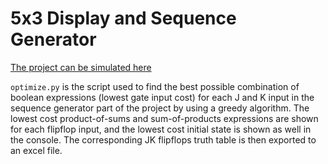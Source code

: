 # 5x3 Display and Sequence Generator
[The project can be simulated here](https://www.tinkercad.com/things/kFDdGqKnbat-5x3-display-and-sequence-generator?sharecode=WqqfOPZSOn_uz6iXAdQBumaqDsZAPenCJGjMhOgIZEY)

`optimize.py` is the script used to find the best possible combination of boolean expressions (lowest gate input cost) for each J and K input in the sequence generator part of the project by using a greedy algorithm. The lowest cost product-of-sums and sum-of-products expressions are shown for each flipflop input, and the lowest cost initial state is shown as well in the console. The corresponding JK flipflops truth table is then exported to an excel file.

